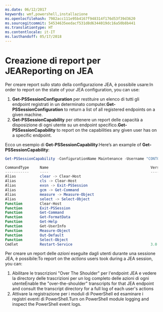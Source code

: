 ```yaml
---
ms.date: 06/12/2017
keywords: wmf,powershell,installazione
ms.openlocfilehash: 7982acc111e95b4167f948314f176d53f39d3620
ms.sourcegitcommit: 54534635eedacf531d8d6344019dc16a50b8b441
ms.translationtype: HT
ms.contentlocale: it-IT
ms.lasthandoff: 05/17/2018
---
```

# <a name="reporting-on-jea"></a><span data-ttu-id="0a18e-102">Creazione di report per JEA</span><span class="sxs-lookup"><span data-stu-id="0a18e-102">Reporting on JEA</span></span>
<span data-ttu-id="0a18e-103">Per creare report sullo stato della configurazione JEA, è possibile usare:</span><span class="sxs-lookup"><span data-stu-id="0a18e-103">In order to report on the state of your JEA configuration, you can use:</span></span>
1.  <span data-ttu-id="0a18e-104">**Get-PSSessionConfiguration** per restituire un elenco di tutti gli endpoint registrati in un determinato computer.</span><span class="sxs-lookup"><span data-stu-id="0a18e-104">**Get-PSSessionConfiguration** to return a list of all registered endpoints on a given machine.</span></span>
2.  <span data-ttu-id="0a18e-105">**Get-PSSessionCapability** per ottenere un report delle capacità a disposizione di ogni utente su un endpoint specifico.</span><span class="sxs-lookup"><span data-stu-id="0a18e-105">**Get-PSSessionCapability** to report on the capabilities any given user has on a specific endpoint.</span></span>

<span data-ttu-id="0a18e-106">Ecco un esempio di **Get-PSSessionCapability**:</span><span class="sxs-lookup"><span data-stu-id="0a18e-106">Here’s an example of **Get-PSSessionCapability**:</span></span>
```powershell
Get-PSSessionCapability -ConfigurationName Maintenance -Username "CONTOSO\JohnDoe"

CommandType     Name                                               Version    Source
-----------     ----                                               -------    ------
Alias           clear -> Clear-Host
Alias           cls -> Clear-Host
Alias           exsn -> Exit-PSSession
Alias           gcm -> Get-Command
Alias           measure -> Measure-Object
Alias           select -> Select-Object
Function        Clear-Host
Function        Exit-PSSession
Function        Get-Command
Function        Get-FormatData
Function        Get-Help
Function        Get-UserInfo
Function        Measure-Object
Function        Out-Default
Function        Select-Object
Cmdlet          Restart-Service                                    3.0.0.0 Microsof...


```

<span data-ttu-id="0a18e-107">Per creare un report delle _azioni_ eseguite dagli utenti durante una sessione JEA, è possibile:</span><span class="sxs-lookup"><span data-stu-id="0a18e-107">To report on the _actions_ users took during a JEA session, you can:</span></span>
1. <span data-ttu-id="0a18e-108">Abilitare le trascrizioni "Over The Shoulder" per l'endpoint JEA e vedere la directory delle trascrizioni per un log completo delle azioni di ogni utente</span><span class="sxs-lookup"><span data-stu-id="0a18e-108">Enable the "over-the-shoulder" transcripts for that JEA endpoint and consult the transcript directory for a full log of each user's actions</span></span>
2. <span data-ttu-id="0a18e-109">Attivare la registrazione per i moduli di PowerShell ed esaminare i registri eventi di PowerShell.</span><span class="sxs-lookup"><span data-stu-id="0a18e-109">Turn on PowerShell module logging and inspect the PowerShell event logs.</span></span>
